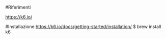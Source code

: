 #Riferimenti

https://k6.io/

#Installazione
https://k6.io/docs/getting-started/installation/
$ brew install k6

